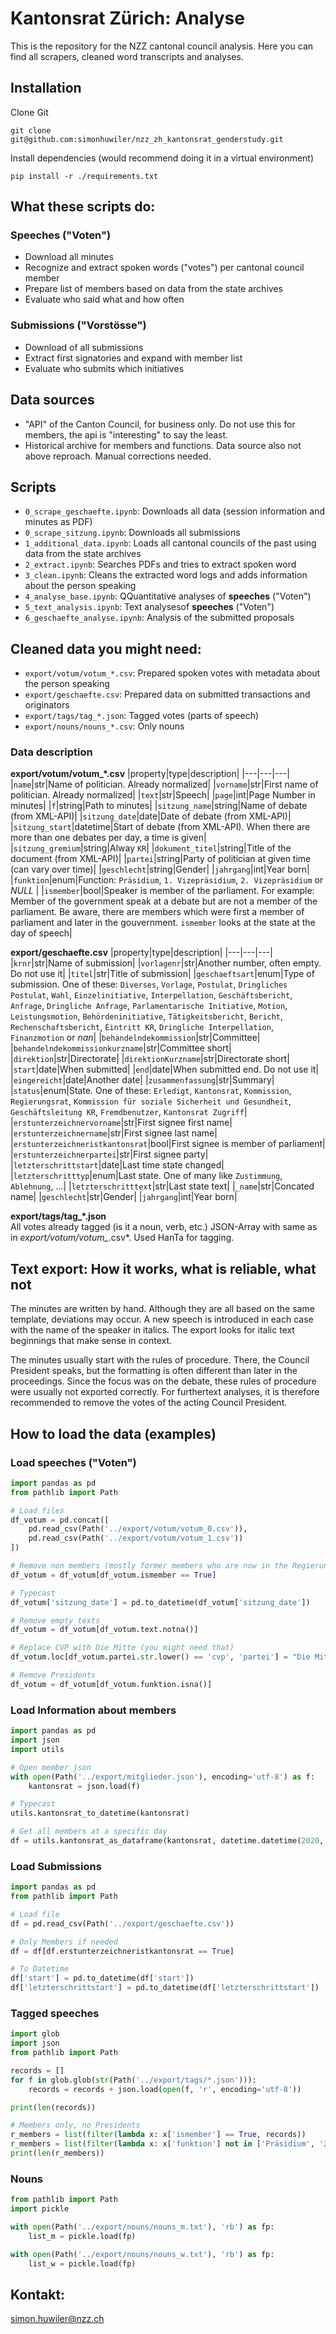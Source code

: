 # Kantonsrat Zürich: Analyse
This is the repository for the NZZ cantonal council analysis. Here you can find all scrapers, cleaned word transcripts and analyses.

## Installation
Clone Git
```
git clone git@github.com:simonhuwiler/nzz_zh_kantonsrat_genderstudy.git
```
Install dependencies (would recommend doing it in a virtual environment)
```
pip install -r ./requirements.txt
```

## What these scripts do:

### Speeches ("Voten")
* Download all minutes
* Recognize and extract spoken words ("votes") per cantonal council member
* Prepare list of members based on data from the state archives
* Evaluate who said what and how often

### Submissions ("Vorstösse")
* Download of all submissions
* Extract first signatories and expand with member list
* Evaluate who submits which initiatives

## Data sources
* "API" of the Canton Council, for business only. Do not use this for members, the api is "interesting" to say the least.
* Historical archive for members and functions. Data source also not above reproach. Manual corrections needed.

## Scripts
* `0_scrape_geschaefte.ipynb`: Downloads all data (session information and minutes as PDF)
* `0_scrape_sitzung.ipynb`: Downloads all submissions
* `1_additional_data.ipynb`: Loads all cantonal councils of the past using data from the state archives
* `2_extract.ipynb`: Searches PDFs and tries to extract spoken word
* `3_clean.ipynb`: Cleans the extracted word logs and adds information about the person speaking
* `4_analyse_base.ipynb`: QQuantitative analyses of **speeches** ("Voten")
* `5_text_analysis.ipynb`: Text analysesof **speeches** ("Voten")
* `6_geschaefte_analyse.ipynb`: Analysis of the submitted proposals

## Cleaned data you might need:
* `export/votum/votum_*.csv`: Prepared spoken votes with metadata about the person speaking
* `export/geschaefte.csv`: Prepared data on submitted transactions and originators
* `export/tags/tag_*.json`: Tagged votes (parts of speech)
* `export/nouns/nouns_*.csv`: Only nouns

### Data description
**export/votum/votum_*.csv**
|property|type|description|
|---|---|---|
|`name`|str|Name of politician. Already normalized|
|`vorname`|str|First name of politician. Already normalized|
|`text`|str|Speech|
|`page`|int|Page Number in minutes|
|`f`|string|Path to minutes|
|`sitzung_name`|string|Name of debate (from XML-API)|
|`sitzung_date`|date|Date of debate (from XML-API)|
|`sitzung_start`|datetime|Start of debate (from XML-API). When there are more than one debates per day, a time is given|
|`sitzung_gremium`|string|Alway `KR`|
|`dokument_titel`|string|Title of the document (from XML-API)|
|`partei`|string|Party of politician at given time (can vary over time)|
|`geschlecht`|string|Gender|
|`jahrgang`|int|Year born|
|`funktion`|enum|Function: `Präsidium`, `1. Vizepräsidium`, `2. Vizepräsidium` or *NULL* |
|`ismember`|bool|Speaker is member of the parliament. For example: Member of the government speak at a debate but are not a member of the parliament. Be aware, there are members which were first a member of parliament and later in the gouvernment. `ismember` looks at the state at the day of speech|

**export/geschaefte.csv**
|property|type|description|
|---|---|---|
|`krnr`|str|Name of submission|
|`vorlagenr`|str|Another number, often empty. Do not use it|
|`titel`|str|Title of submission|
|`geschaeftsart`|enum|Type of submission. One of these: `Diverses`, `Vorlage`, `Postulat`, `Dringliches Postulat`, `Wahl`, `Einzelinitiative`, `Interpellation`, `Geschäftsbericht`, `Anfrage`, `Dringliche Anfrage`, `Parlamentarische Initiative`, `Motion`, `Leistungsmotion`, `Behördeninitiative`, `Tätigkeitsbericht`, `Bericht`, `Rechenschaftsbericht`, `Eintritt KR`, `Dringliche Interpellation`, `Finanzmotion` or  *nan*|
|`behandelndekommission`|str|Committee|
|`behandelndekommissionkurzname`|str|Committee short|
|`direktion`|str|Directorate|
|`direktionKurzname`|str|Directorate short|
|`start`|date|When submitted|
|`end`|date|When submitted end. Do not use it|
|`eingereicht`|date|Another date|
|`zusammenfassung`|str|Summary|
|`status`|enum|State. One of these: `Erledigt`, `Kantonsrat`, `Kommission`, `Regierungsrat`, `Kommission für soziale Sicherheit und Gesundheit`, `Geschäftsleitung KR`, `Fremdbenutzer`, `Kantonsrat Zugriff`|
|`erstunterzeichnervorname`|str|First signee first name|
|`erstunterzeichnername`|str|First signee last name|
|`erstunterzeichneristkantonsrat`|bool|First signee is member of parliament|
|`erstunterzeichnerpartei`|str|First signee party|
|`letzterschrittstart`|date|Last time state changed|
|`letzterschritttyp`|enum|Last state. One of many like `Zustimmung`, `Ablehnung`, ...|
|`letzterschritttext`|str|Last state text|
|`_name`|str|Concated name|
|`geschlecht`|str|Gender|
|`jahrgang`|int|Year born|

**export/tags/tag_*.json**  
All votes already tagged (is it a noun, verb, etc.)
JSON-Array with same as in *export/votum/votum_*.csv*. Used HanTa for tagging.


## Text export: How it works, what is reliable, what not
The minutes are written by hand. Although they are all based on the same template, deviations may occur. A new speech is introduced in each case with the name of the speaker in italics. The export looks for italic text beginnings that make sense in context.  

The minutes usually start with the rules of procedure. There, the Council President speaks, but the formatting is often different than later in the proceedings. Since the focus was on the debate, these rules of procedure were usually not exported correctly. For furthertext analyses, it is therefore recommended to remove the votes of the acting Council President.

## How to load the data (examples)
### Load speeches ("Voten")
```python
import pandas as pd
from pathlib import Path

# Load files
df_votum = pd.concat([
    pd.read_csv(Path('../export/votum/votum_0.csv')),
    pd.read_csv(Path('../export/votum/votum_1.csv'))
])

# Remove non members (mostly former members who are now in the Regierungsrat)
df_votum = df_votum[df_votum.ismember == True]

# Typecast
df_votum['sitzung_date'] = pd.to_datetime(df_votum['sitzung_date'])

# Remove empty texts
df_votum = df_votum[df_votum.text.notna()]

# Replace CVP with Die Mitte (you might need that)
df_votum.loc[df_votum.partei.str.lower() == 'cvp', 'partei'] = "Die Mitte"

# Remove Presidents
df_votum = df_votum[df_votum.funktion.isna()]
```

### Load Information about members

```python
import pandas as pd
import json
import utils

# Open member json
with open(Path('../export/mitglieder.json'), encoding='utf-8') as f:
    kantonsrat = json.load(f)

# Typecast
utils.kantonsrat_to_datetime(kantonsrat)

# Get all members at a specific day
df = utils.kantonsrat_as_dataframe(kantonsrat, datetime.datetime(2020, 7, 1))

```

### Load Submissions
```python
import pandas as pd
from pathlib import Path

# Load file
df = pd.read_csv(Path('../export/geschaefte.csv'))

# Only Members if needed
df = df[df.erstunterzeichneristkantonsrat == True]

# To Datetime
df['start'] = pd.to_datetime(df['start'])
df['letzterschrittstart'] = pd.to_datetime(df['letzterschrittstart'])

```

### Tagged speeches
```python
import glob
import json
from pathlib import Path

records = []
for f in glob.glob(str(Path('../export/tags/*.json'))):
    records = records + json.load(open(f, 'r', encoding='utf-8'))

print(len(records))

# Members only, no Presidents
r_members = list(filter(lambda x: x['ismember'] == True, records))
r_members = list(filter(lambda x: x['funktion'] not in ['Präsidium', '2. Vizepräsidium', '1. Vizepräsidium'], r_members))
print(len(r_members))
```

### Nouns
```python
from pathlib import Path
import pickle

with open(Path('../export/nouns/nouns_m.txt'), 'rb') as fp:
    list_m = pickle.load(fp)

with open(Path('../export/nouns/nouns_w.txt'), 'rb') as fp:
    list_w = pickle.load(fp)
```
## Kontakt:
simon.huwiler@nzz.ch
